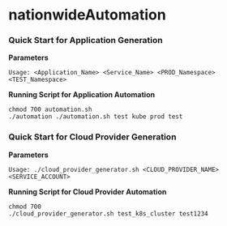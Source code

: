 # nationwideAutomation


### Quick Start for Application Generation

**Parameters**

```
Usage: <Application_Name> <Service_Name> <PROD_Namespace> <TEST_Namespace>
```

**Running Script for Application Automation**

```
chmod 700 automation.sh
./automation ./automation.sh test kube prod test
```

### Quick Start for Cloud Provider Generation

**Parameters**

```
Usage: ./cloud_provider_generator.sh <CLOUD_PROVIDER_NAME> <SERVICE_ACCOUNT> 
```

**Running Script for Cloud Provider Automation**

```
chmod 700
./cloud_provider_generator.sh test_k8s_cluster test1234
```
